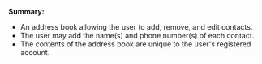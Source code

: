 **Summary:**

- An address book allowing the user to add, remove, and edit contacts.
- The user may add the name(s) and phone number(s) of each contact.
- The contents of the address book are unique to the user's registered account.
